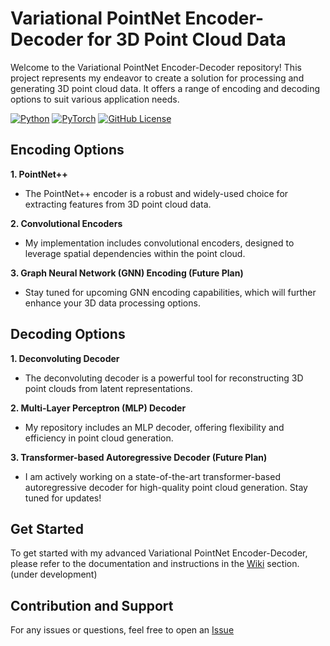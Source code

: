 # Variational PointNet Encoder-Decoder for 3D Point Cloud Data

Welcome to the Variational PointNet Encoder-Decoder repository! This project represents my endeavor to create a solution for processing and generating 3D point cloud data. It offers a range of encoding and decoding options to suit various application needs.

[![Python](https://img.shields.io/badge/Python-3.9%2B-blue)](https://www.python.org/)
[![PyTorch](https://img.shields.io/badge/PyTorch-2.0%2B-orange)](https://pytorch.org/)
[![GitHub License](https://img.shields.io/badge/license-MIT-blue.svg)](LICENSE)

## Encoding Options

**1. PointNet++**
   - The PointNet++ encoder is a robust and widely-used choice for extracting features from 3D point cloud data.

**2. Convolutional Encoders**
   - My implementation includes convolutional encoders, designed to leverage spatial dependencies within the point cloud.

**3. Graph Neural Network (GNN) Encoding (Future Plan)**
   - Stay tuned for upcoming GNN encoding capabilities, which will further enhance your 3D data processing options.

## Decoding Options

**1. Deconvoluting Decoder**
   - The deconvoluting decoder is a powerful tool for reconstructing 3D point clouds from latent representations.

**2. Multi-Layer Perceptron (MLP) Decoder**
   - My repository includes an MLP decoder, offering flexibility and efficiency in point cloud generation.

**3. Transformer-based Autoregressive Decoder (Future Plan)**
   - I am actively working on a state-of-the-art transformer-based autoregressive decoder for high-quality point cloud generation. Stay tuned for updates!

## Get Started

To get started with my advanced Variational PointNet Encoder-Decoder, please refer to the documentation and instructions in the [Wiki](link-to-wiki) section. (under development)

## Contribution and Support

For any issues or questions, feel free to open an [Issue](https://github.com/mertyigit/PointNet-VAE/issues)


